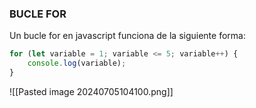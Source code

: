 ### BUCLE FOR
Un bucle for en javascript funciona de la siguiente forma:
```javascript
for (let variable = 1; variable <= 5; variable++) {
    console.log(variable);
}
```
![[Pasted image 20240705104100.png]]
